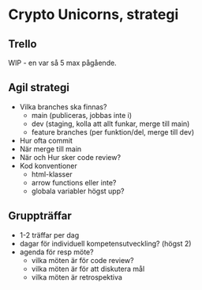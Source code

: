 # Crypto Unicorns, strategi

## Trello

WIP - en var så 5 max pågående.

## Agil strategi

- Vilka branches ska finnas?
  - main (publiceras, jobbas inte i)
  - dev (staging, kolla att allt funkar, merge till main)
  - feature branches (per funktion/del, merge till dev)
- Hur ofta commit
- När merge till main
- När och Hur sker code review?
- Kod konventioner
  - html-klasser
  - arrow functions eller inte?
  - globala variabler högst upp?

## Gruppträffar

- 1-2 träffar per dag
- dagar för individuell kompetensutveckling? (högst 2)
- agenda för resp möte?
  - vilka möten är för code review?
  - vilka möten är för att diskutera mål
  - vilka möten är retrospektiva
